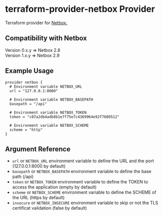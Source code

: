 # terraform-provider-netbox Provider

Terraform provider for [Netbox.](https://netbox.readthedocs.io/en/stable/)

## Compatibility with Netbox

Version 0.x.y => Netbox 2.8  
Version 1.x.y => Netbox 2.9  

## Example Usage

```hcl
provider netbox {
  # Environment variable NETBOX_URL
  url = "127.0.0.1:8000"

  # Environment variable NETBOX_BASEPATH
  basepath = "/api"

  # Environment variable NETBOX_TOKEN
  token = "c07a2db4adb8b1e7f75e7c4369964e92f7680512"

  # Environment variable NETBOX_SCHEME
  scheme = "http"
}
```

## Argument Reference

* `url` or `NETBOX_URL` environment variable to define the URL and the port (127.0.0.1:8000 by default)
* `basepath` or `NETBOX_BASEPATH` environment variable to define the base path (/api)
* `token` or `NETBOX_TOKEN` environment variable to define the TOKEN to access the application (empty by default)
* `scheme` or `NETBOX_SCHEME` environment variable to define the SCHEME of the URL (https by default)
* `insecure` or `NETBOX_INSECURE` environment variable to skip or not the TLS certificat validation (false by default)
